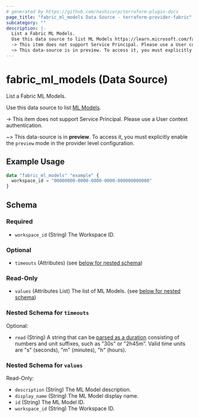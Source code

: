 ```yaml
---
# generated by https://github.com/hashicorp/terraform-plugin-docs
page_title: "fabric_ml_models Data Source - terraform-provider-fabric"
subcategory: ""
description: |-
  List a Fabric ML Models.
  Use this data source to list ML Models https://learn.microsoft.com/fabric/data-science/machine-learning-model.
  -> This item does not support Service Principal. Please use a User context authentication.
  ~> This data-source is in preview. To access it, you must explicitly enable the preview mode in the provider level configuration.
---
```


# fabric_ml_models (Data Source)

List a Fabric ML Models.

Use this data source to list [ML Models](https://learn.microsoft.com/fabric/data-science/machine-learning-model).

-> This item does not support Service Principal. Please use a User context authentication.

~> This data-source is in **preview**. To access it, you must explicitly enable the `preview` mode in the provider level configuration.

## Example Usage

```terraform
data "fabric_ml_models" "example" {
  workspace_id = "00000000-0000-0000-0000-000000000000"
}
```

<!-- schema generated by tfplugindocs -->
## Schema

### Required

- `workspace_id` (String) The Workspace ID.

### Optional

- `timeouts` (Attributes) (see [below for nested schema](#nestedatt--timeouts))

### Read-Only

- `values` (Attributes List) The list of ML Models. (see [below for nested schema](#nestedatt--values))

<a id="nestedatt--timeouts"></a>

### Nested Schema for `timeouts`

Optional:

- `read` (String) A string that can be [parsed as a duration](https://pkg.go.dev/time#ParseDuration) consisting of numbers and unit suffixes, such as "30s" or "2h45m". Valid time units are "s" (seconds), "m" (minutes), "h" (hours).

<a id="nestedatt--values"></a>

### Nested Schema for `values`

Read-Only:

- `description` (String) The ML Model description.
- `display_name` (String) The ML Model display name.
- `id` (String) The ML Model ID.
- `workspace_id` (String) The Workspace ID.
